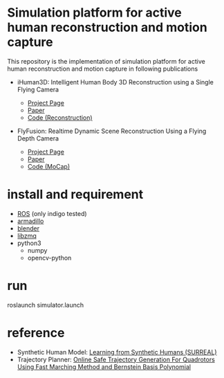 # Simulation platform for active human reconstruction and motion capture

This repository is the implementation of simulation platform for active human reconstruction and motion capture in following publications

* iHuman3D: Intelligent Human Body 3D Reconstruction using a Single Flying Camera 
  * [Project Page](http://www.luvision.net/iHuman3D/) 
  * [Paper](http://www.luvision.net/iHuman3D/Fig/iHuman3D_camear_ready.pdf)
  * [Code (Reconstruction)](https://github.com/wchengad/iHuman3D)

* FlyFusion: Realtime Dynamic Scene Reconstruction Using a Flying Depth Camera
  * [Project Page](http://www.luvision.net/FlyFusion_tvcg/) 
  * [Paper](http://www.luvision.net/FlyFusion_tvcg/Fig/FlyFusion-tvcg.pdf)
  * [Code (MoCap)](https://github.com/wchengad/FlyFusion)

# install and requirement
* [ROS](http://wiki.ros.org/indigo/Installation/Ubuntu) (only indigo tested)
* [armadillo](http://arma.sourceforge.net/)
* [blender](http://download.blender.org/release/Blender2.78/blender-2.78a-linux-glibc211-x86_64.tar.bz2)
* [libzmq](https://github.com/zeromq/libzmq)
* python3
  * numpy
  * opencv-python 

# run
roslaunch simulator.launch

# reference
* Synthetic Human Model: [Learning from Synthetic Humans (SURREAL)](https://github.com/gulvarol/surreal)
* Trajectory Planner: [Online Safe Trajectory Generation For Quadrotors Using Fast Marching Method and Bernstein Basis Polynomial](https://github.com/HKUST-Aerial-Robotics/Btraj)
